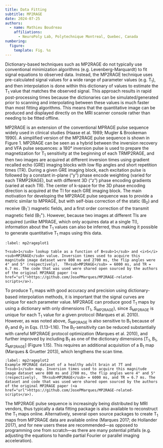 ```yaml
---
title: Data Fitting
subtitle: MP2RAGE
date: 2024-07-25
authors:
  - name: Mathieu Boudreau
    affiliations:
      - NeuroPoly Lab, Polytechnique Montreal, Quebec, Canada
numbering:
  figure:
    template: Fig. %s
---
```


Dictionary-based techniques such as MP2RAGE do not typically use conventional minimization algorithms (e.g. Levenberg-Marquardt) to fit signal equations to observed data. Instead, the MP2RAGE technique uses pre-calculated signal values for a wide range of parameter values (e.g. T<sub>1</sub>), and then interpolation is done within this dictionary of values to estimate the T<sub>1</sub> value that matches the observed signal. This approach results in rapid post-processing times because the dictionaries can be simulated/generated prior to scanning and interpolating between these values is much faster than most fitting algorithms. This means that the quantitative image can be produced and displayed directly on the MRI scanner console rather than needing to be fitted offline.

MP2RAGE is an extension of the conventional MPRAGE pulse sequence widely used in clinical studies (Haase et al. 1989; Mugler & Brookeman 1990). A simplified version of the MP2RAGE pulse sequence is shown in Figure 1. MP2RAGE can be seen as a hybrid between the inversion recovery and VFA pulse sequences: a 180° inversion pulse is used to prepare the magnetization for T<sub>1</sub> sensitivity at the beginning of each TRMP2RAGE, and then two images are acquired at different inversion times using gradient recalled echo (GRE) imaging blocks with low flip angles and short repetition times (TR). During a given GRE imaging block, each excitation pulse is followed by a constant in-plane (“y”) phase encode weighting (varied for each TRMP2RAGE), but with different 3D (“z”) phase encoding gradients (varied at each TR). The center of k-space for the 3D phase encoding direction is acquired at the TI for each GRE imaging block. The main motivation for developing the MP2RAGE pulse sequence was to provide a metric similar to MPRAGE, but with self-bias correction of the static (B<sub>0</sub>) and receive (B<sub>1</sub><sup>-</sup>) magnetic fields, and a first order correction of the transmit magnetic field (B<sub>1</sub><sup>+</sup>). However, because two images at different TIs are acquired (unlike MPRAGE, which only acquires data at a single TI), information about the T<sub>1</sub> values can also be inferred, thus making it possible to generate quantitative T<sub>1</sub> maps using this data.

```{figure} #mp2rageFig1cell
:label: mp2rageplot1

T<sub>1</sub> lookup table as a function of B<sub>1</sub> and <i>S</i><sub>MP2RAGE</sub> value. Inversion times used to acquire this magnitude image dataset were 800 ms and 2700 ms, the flip angles were 4° and 5° (respectively),  TR<sub>MP2RAGE</sub> = 6000 ms, and TR = 6.7 ms. The code that was used were shared open sourced by the authors of the original MP2RAGE paper (<a href="url">https://github.com/JosePMarques/MP2RAGE-related-scripts</a>).
```

To produce T<sub>1</sub> maps with good accuracy and precision using dictionary-based interpolation methods, it is important that the signal curves are unique for each parameter value. MP2RAGE can produce good T<sub>1</sub> maps by using a dictionary with only dimensions (T<sub>1</sub>, <i>S</i><sub>MP2RAGE</sub>), since <i>S</i><sub>MP2RAGE</sub> is unique for each T<sub>1</sub> value for a given protocol  (Marques et al. 2010). However, as was noted above, <i>S</i><sub>MP2RAGE</sub> is also sensitive to B<sub>1</sub> because of <i>θ<sub>1</sub></i> and <i>θ<sub>2</sub></i> in Eqs. (1.13–1.16). The  B<sub>1</sub>-sensitivity can be reduced substantially with careful MP2RAGE protocol optimization (Marques et al. 2010), and further improved by including B<sub>1</sub> as one of the dictionary dimensions [T<sub>1</sub>, B<sub>1</sub>, <i>S</i><sub>MP2RAGE</sub>] (Figure 1.15).  This requires an additional acquisition of a B<sub>1</sub> map (Marques & Gruetter 2013), which lengthens the scan time. 


```{figure} #mp2rageFig2cell
:label: mp2rageplot2
Example MP2RAGE dataset of a healthy adult brain at 7T and T<sub>1</sub> map. Inversion times used to acquire this magnitude image dataset were 800 ms and 2700 ms, the flip angles were 4° and 5° (respectively),  TR<sub>MP2RAGE</sub> = 6000 ms, and TR = 6.7 ms. The dataset and code that was used were shared open sourced by the authors of the original MP2RAGE paper (<a href="url">https://github.com/JosePMarques/MP2RAGE-related-scripts</a>).
```

The MP2RAGE pulse sequence is increasingly being distributed by MRI vendors, thus typically a data fitting package is also available to reconstruct the T<sub>1</sub> maps online. Alternatively, several open source packages to create T<sub>1</sub> maps from MP2RAGE data are available online (Marques 2017; de Hollander 2017), and for new users these are recommended—as opposed to programming one from scratch—as there are many potential pitfalls (e.g. adjusting the equations to handle partial Fourier or parallel imaging acceleration).